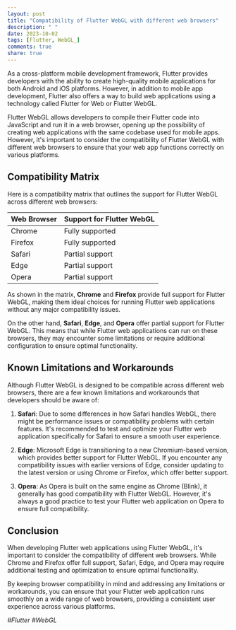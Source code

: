 ```yaml
---
layout: post
title: "Compatibility of Flutter WebGL with different web browsers"
description: " "
date: 2023-10-02
tags: [Flutter, WebGL_]
comments: true
share: true
---
```


As a cross-platform mobile development framework, Flutter provides developers with the ability to create high-quality mobile applications for both Android and iOS platforms. However, in addition to mobile app development, Flutter also offers a way to build web applications using a technology called Flutter for Web or Flutter WebGL.

Flutter WebGL allows developers to compile their Flutter code into JavaScript and run it in a web browser, opening up the possibility of creating web applications with the same codebase used for mobile apps. However, it's important to consider the compatibility of Flutter WebGL with different web browsers to ensure that your web app functions correctly on various platforms.

## Compatibility Matrix

Here is a compatibility matrix that outlines the support for Flutter WebGL across different web browsers:

| Web Browser  | Support for Flutter WebGL |
|--------------|--------------------------|
| Chrome       | Fully supported          |
| Firefox      | Fully supported          |
| Safari       | Partial support          |
| Edge         | Partial support          |
| Opera        | Partial support          |

As shown in the matrix, **Chrome** and **Firefox** provide full support for Flutter WebGL, making them ideal choices for running Flutter web applications without any major compatibility issues.

On the other hand, **Safari**, **Edge**, and **Opera** offer partial support for Flutter WebGL. This means that while Flutter web applications can run on these browsers, they may encounter some limitations or require additional configuration to ensure optimal functionality.

## Known Limitations and Workarounds

Although Flutter WebGL is designed to be compatible across different web browsers, there are a few known limitations and workarounds that developers should be aware of:

1. **Safari**: Due to some differences in how Safari handles WebGL, there might be performance issues or compatibility problems with certain features. It's recommended to test and optimize your Flutter web application specifically for Safari to ensure a smooth user experience.

2. **Edge**: Microsoft Edge is transitioning to a new Chromium-based version, which provides better support for Flutter WebGL. If you encounter any compatibility issues with earlier versions of Edge, consider updating to the latest version or using Chrome or Firefox, which offer better support.

3. **Opera**: As Opera is built on the same engine as Chrome (Blink), it generally has good compatibility with Flutter WebGL. However, it's always a good practice to test your Flutter web application on Opera to ensure full compatibility.

## Conclusion

When developing Flutter web applications using Flutter WebGL, it's important to consider the compatibility of different web browsers. While Chrome and Firefox offer full support, Safari, Edge, and Opera may require additional testing and optimization to ensure optimal functionality.

By keeping browser compatibility in mind and addressing any limitations or workarounds, you can ensure that your Flutter web application runs smoothly on a wide range of web browsers, providing a consistent user experience across various platforms.

_#Flutter #WebGL_